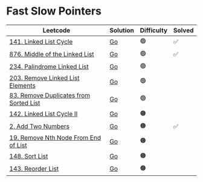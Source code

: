 # Fast Slow Pointers

| Leetcode  | Solution | Difficulty | Solved |
| --- | --- | --- | --- |
| [141. Linked List Cycle](https://leetcode.com/problems/linked-list-cycle/) | [Go](<../Fast Slow Pointers/Solutions/141. Linked List Cycle.md>) | 🟢 | ✅   |
| [876. Middle of the Linked List](https://leetcode.com/problems/middle-of-the-linked-list/) | [Go](<../Fast Slow Pointers/Solutions/876. Middle of the Linked List.md>) | 🟢 | ✅   |
| [234. Palindrome Linked List](https://leetcode.com/problems/palindrome-linked-list/) | [Go](<../Fast Slow Pointers/Solutions/234. Palindrome Linked List.md>) | 🟢 |    |
| [203. Remove Linked List Elements](https://leetcode.com/problems/remove-linked-list-elements/) | [Go](<../Fast Slow Pointers/Solutions/203. Remove Linked List Elements.md>) | 🟢 |    |
| [83. Remove Duplicates from Sorted List](https://leetcode.com/problems/remove-duplicates-from-sorted-list/) | [Go](<../Fast Slow Pointers/Solutions/83. Remove Duplicates from Sorted List.md>) | 🟢 |    |
| [142. Linked List Cycle II](https://leetcode.com/problems/linked-list-cycle-ii/) | [Go](<../Fast Slow Pointers/Solutions/142. Linked List Cycle II.md>) | 🟠  | |
| [2. Add Two Numbers](https://leetcode.com/problems/add-two-numbers/) | [Go](<../Fast Slow Pointers/Solutions/2. Add Two Numbers.md>) | 🟠  | ✅ |
| [19. Remove Nth Node From End of List](https://leetcode.com/problems/remove-nth-node-from-end-of-list/) | [Go](<../Fast Slow Pointers/Solutions/19. Remove Nth Node From End of List.md>) | 🟠  | |
| [148. Sort List](https://leetcode.com/problems/sort-list/) | [Go](<../Fast Slow Pointers/Solutions/148. Sort List.md>) | 🟠  | |
| [143. Reorder List](https://leetcode.com/problems/reorder-list/) | [Go](<../Fast Slow Pointers/Solutions/143. Reorder List.md>) | 🟠 | |

